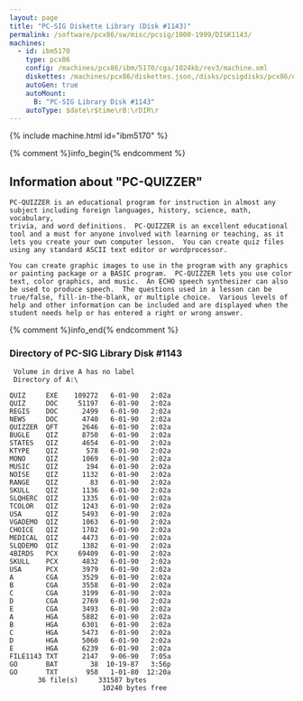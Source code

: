 ```yaml
---
layout: page
title: "PC-SIG Diskette Library (Disk #1143)"
permalink: /software/pcx86/sw/misc/pcsig/1000-1999/DISK1143/
machines:
  - id: ibm5170
    type: pcx86
    config: /machines/pcx86/ibm/5170/cga/1024kb/rev3/machine.xml
    diskettes: /machines/pcx86/diskettes.json,/disks/pcsigdisks/pcx86/diskettes.json
    autoGen: true
    autoMount:
      B: "PC-SIG Library Disk #1143"
    autoType: $date\r$time\rB:\rDIR\r
---
```


{% include machine.html id="ibm5170" %}

{% comment %}info_begin{% endcomment %}

## Information about "PC-QUIZZER"

    PC-QUIZZER is an educational program for instruction in almost any
    subject including foreign languages, history, science, math, vocabulary,
    trivia, and word definitions.  PC-QUIZZER is an excellent educational
    tool and a must for anyone involved with learning or teaching, as it
    lets you create your own computer lesson.  You can create quiz files
    using any standard ASCII text editor or wordprocessor.
    
    You can create graphic images to use in the program with any graphics
    or painting package or a BASIC program.  PC-QUIZZER lets you use color
    text, color graphics, and music.  An ECHO speech synthesizer can also
    be used to produce speech.  The questions used in a lesson can be
    true/false, fill-in-the-blank, or multiple choice.  Various levels of
    help and other information can be included and are displayed when the
    student needs help or has entered a right or wrong answer.
{% comment %}info_end{% endcomment %}


### Directory of PC-SIG Library Disk #1143

     Volume in drive A has no label
     Directory of A:\

    QUIZ     EXE    109272   6-01-90   2:02a
    QUIZ     DOC     51197   6-01-90   2:02a
    REGIS    DOC      2499   6-01-90   2:02a
    NEWS     DOC      4740   6-01-90   2:02a
    QUIZZER  QFT      2646   6-01-90   2:02a
    BUGLE    QIZ      8750   6-01-90   2:02a
    STATES   QIZ      4654   6-01-90   2:02a
    KTYPE    QIZ       578   6-01-90   2:02a
    MONO     QIZ      1069   6-01-90   2:02a
    MUSIC    QIZ       194   6-01-90   2:02a
    NOISE    QIZ      1132   6-01-90   2:02a
    RANGE    QIZ        83   6-01-90   2:02a
    SKULL    QIZ      1136   6-01-90   2:02a
    SLQHERC  QIZ      1335   6-01-90   2:02a
    TCOLOR   QIZ      1243   6-01-90   2:02a
    USA      QIZ      5493   6-01-90   2:02a
    VGADEMO  QIZ      1063   6-01-90   2:02a
    CHOICE   QIZ      1782   6-01-90   2:02a
    MEDICAL  QIZ      4473   6-01-90   2:02a
    SLQDEMO  QIZ      1382   6-01-90   2:02a
    4BIRDS   PCX     69409   6-01-90   2:02a
    SKULL    PCX      4832   6-01-90   2:02a
    USA      PCX      3979   6-01-90   2:02a
    A        CGA      3529   6-01-90   2:02a
    B        CGA      3558   6-01-90   2:02a
    C        CGA      3199   6-01-90   2:02a
    D        CGA      2769   6-01-90   2:02a
    E        CGA      3493   6-01-90   2:02a
    A        HGA      5882   6-01-90   2:02a
    B        HGA      6301   6-01-90   2:02a
    C        HGA      5473   6-01-90   2:02a
    D        HGA      5060   6-01-90   2:02a
    E        HGA      6239   6-01-90   2:02a
    FILE1143 TXT      2147   9-06-90   7:05a
    GO       BAT        38  10-19-87   3:56p
    GO       TXT       958   1-01-80  12:20a
           36 file(s)     331587 bytes
                           10240 bytes free
